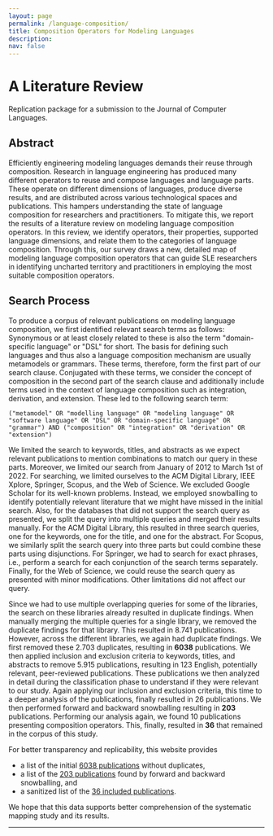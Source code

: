 ```yaml
---
layout: page
permalink: /language-composition/
title: Composition Operators for Modeling Languages
description: 
nav: false
---
```


# A Literature Review

Replication package for a submission to the Journal of Computer Languages.  

## Abstract

Efficiently engineering modeling languages demands their reuse through composition. 
Research in language engineering has produced many different operators to reuse and compose languages and language parts. These operate on different dimensions of languages, produce diverse results, and are distributed across various technological spaces and publications. This hampers understanding the state of language composition for researchers and practitioners. To mitigate this, we report the results of a literature review on modeling language composition operators. In this review, we identify operators, their properties, supported language dimensions, and relate them to the categories of language composition. Through this, our survey draws a new, detailed map of modeling language composition operators that can guide SLE researchers in identifying uncharted territory and practitioners in employing the most suitable composition operators.

## Search Process

To produce a corpus of relevant publications on modeling language composition, we first identified relevant search terms as follows:
Synonymous or at least closely related to these is also the term "domain-specific language" or "DSL" for short.
The basis for defining such languages and thus also a language composition mechanism are usually metamodels or grammars.
These terms, therefore, form the first part of our search clause. 
Conjugated with these terms, we consider the concept of composition in the second part of the search clause and additionally include terms used in the context of language composition such as integration, derivation, and extension. 
These led to the following search term:
```
("metamodel" OR "modelling language" OR "modeling language" OR "software language" OR "DSL" OR "domain-specific language" OR "grammar") AND ("composition" OR "integration" OR "derivation" OR "extension")
```

We limited the search to keywords, titles, and abstracts as we expect relevant publications to mention combinations to match our query in these parts. 
Moreover, we limited our search from January of 2012 to March 1st of 2022. For searching, we limited ourselves to the ACM Digital Library, IEEE Xplore, Springer, Scopus, and the Web of Science. We excluded Google Scholar for its well-known problems.
Instead, we employed snowballing to identify potentially relevant literature that we might have missed in the initial search. Also, for the databases that did not support the search query as presented, we split the query into multiple queries and merged their results manually. For the ACM Digital Library, this resulted in three search queries, one for the keywords, one for the title, and one for the abstract. For Scopus, we similarly split the search query into three parts but could combine these parts using disjunctions. For Springer, we had to search for exact phrases, i.e., perform a search for each conjunction of the search terms separately. Finally, for the Web of Science, we could reuse the search query as presented with minor modifications. Other limitations did not affect our query.

Since we had to use multiple overlapping queries for some of the libraries, the search on these libraries already resulted in duplicate findings. When manually merging the multiple queries for a single library, we removed the duplicate findings for that library. This resulted in 8.741 publications. However, across the different libraries, we again had duplicate findings. We first removed these 2.703 duplicates, resulting in **6038** publications. We then applied inclusion and exclusion criteria to keywords, titles, and abstracts to remove 5.915 publications, resulting in 123 English, potentially relevant, peer-reviewed publications. These publications we then analyzed in detail during the classification phase to understand if they were relevant to our study. Again applying our inclusion and exclusion criteria, this time to a deeper analysis of the publications, finally resulted in 26 publications. We then performed forward and backward snowballing resulting in **203** publications. Performing our analysis again, we found 10 publications presenting composition operators. This, finally, resulted in **36** that remained in the corpus of this study.

For better transparency and replicability, this website provides
-   a list of the initial [6038 publications](../../downloads/replication/language-composition/Corpus_Candidates_Initial_Search.xlsx) without duplicates,
- a list of the [203 publications](../../downloads/replication/language-composition/Snowballing_Corpus_Candidates.xlsx) found by forward and backward snowballing, and
-   a sanitized list of the [36 included publications](../../downloads/replication/language-composition/Corpus.xlsx).

We hope that this data supports better comprehension of the systematic mapping study and its results.


---
